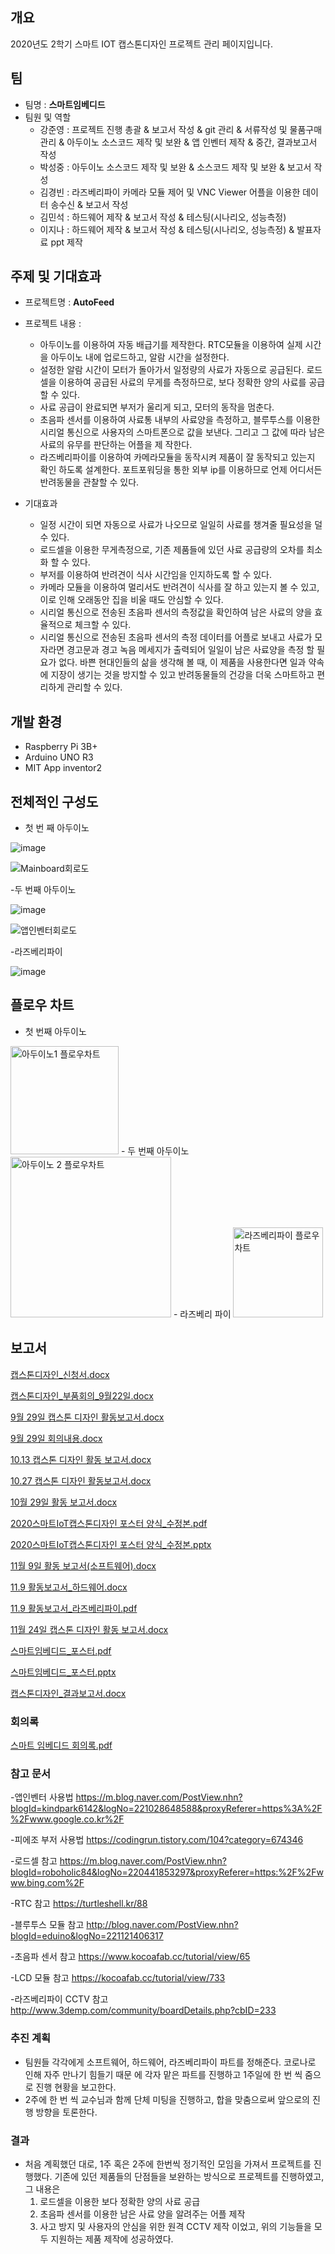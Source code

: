 


## 개요
2020년도 2학기 스마트 IOT 캡스톤디자인 프로젝트 관리 페이지입니다.
## 팀
- 팀명 : **스마트임베디드**
- 팀원 및 역할
    - 강준영 : 프로젝트 진행 총괄 & 보고서 작성 & git 관리  & 서류작성 및 물품구매 관리 & 아두이노 소스코드 제작 및 보완 & 앱 인벤터 제작 & 중간, 결과보고서 작성
    - 박성중 : 아두이노 소스코드 제작 및 보완 & 소스코드 제작 및 보완 & 보고서 작성
    - 김경빈 : 라즈베리파이 카메라 모듈 제어 및 VNC Viewer 어플을 이용한 데이터 송수신 & 보고서 작성
    - 김민석 : 하드웨어 제작 & 보고서 작성 & 테스팅(시나리오, 성능측정) 
    - 이지나 : 하드웨어 제작 & 보고서 작성 & 테스팅(시나리오, 성능측정) & 발표자료 ppt 제작
    
## 주제 및 기대효과
  - 프로젝트명 : **AutoFeed**
  
  - 프로젝트 내용 :
    - 아두이노를 이용하여 자동 배급기를 제작한다. RTC모듈을 이용하여 실제 시간을 아두이노 내에 업로드하고, 알람 시간을 설정한다.
    - 설정한 알람 시간이 모터가 돌아가서 일정량의 사료가 자동으로 공급된다. 로드셀을 이용하여 공급된 사료의 무게를 측정하므로, 보다 정확한 양의 사료를 공급할 수 있다.
    - 사료 공급이 완료되면 부저가 울리게 되고, 모터의 동작을 멈춘다.
    - 초음파 센서를 이용하여 사료통 내부의 사료양을 측정하고, 블루투스를 이용한 시리얼 통신으로 사용자의 스마트폰으로 값을 보낸다. 그리고 그 값에 따라 남은 사료의 유무를 판단하는 어플을 제       작한다.
    - 라즈베리파이를 이용하여 카메라모듈을 동작시켜 제품이 잘 동작되고 있는지 확인 하도록 설계한다. 포트포워딩을 통한 외부 ip를 이용하므로 언제 어디서든 반려동물을 관찰할 수 있다.
  
  - 기대효과
    - 일정 시간이 되면 자동으로 사료가 나오므로 일일히 사료를 챙겨줄 필요성을 덜 수 있다.
    - 로드셀을 이용한 무게측정으로, 기존 제품들에 있던 사료 공급량의 오차를 최소화 할 수 있다.
    - 부저를 이용하여 반려견이 식사 시간임을 인지하도록 할 수 있다.
    - 카메라 모듈을 이용하여 멀리서도 반려견이 식사를 잘 하고 있는지 볼 수 있고, 이로 인해 오래동안 집을 비울 때도 안심할 수 있다.
    - 시리얼 통신으로 전송된 초음파 센서의 측정값을 확인하여 남은 사료의 양을 효율적으로 체크할 수 있다.
    - 시리얼 통신으로 전송된 초음파 센서의 측정 데이터를 어플로 보내고 사료가 모자라면 경고문과 경고 녹음 메세지가 출력되어 일일이 남은 사료양을 측정 할 필요가 없다.
   바쁜 현대인들의 삶을 생각해 볼 때, 이 제품을 사용한다면 일과 약속에 지장이 생기는 것을 방지할 수 있고 반려동물들의 건강을 더욱 스마트하고 편리하게 관리할 수 있다.
   
## 개발 환경

  - Raspberry Pi 3B+
  - Arduino UNO R3 
  - MIT App inventor2
  
## 전체적인 구성도
- 첫 번 째 아두이노

![image](https://user-images.githubusercontent.com/71344823/94539919-d2c30e00-0280-11eb-9185-7e7012eeb095.png)

![Mainboard회로도](https://user-images.githubusercontent.com/71344823/100964131-4af0cd00-356b-11eb-8bce-d8b354b61e39.jpg)


-두 번째 아두이노

![image](https://user-images.githubusercontent.com/71344823/96357282-e8677d00-1134-11eb-9c2b-0fb40999b85d.png)

![앱인벤터회로도](https://user-images.githubusercontent.com/71344823/100964162-5cd27000-356b-11eb-985b-52044c030def.jpg)


-라즈베리파이

![image](https://user-images.githubusercontent.com/71344823/94540017-ef5f4600-0280-11eb-817a-41a7058ca417.png)

## 플로우 차트
- 첫 번째 아두이노                 
<img width="173" alt="아두이노1 플로우차트" src="https://user-images.githubusercontent.com/71344823/100492984-d0443e00-3175-11eb-9968-98a6d7cb7911.PNG"> 
- 두 번째 아두이노
<img width="257" alt="아두이노 2 플로우차트" src="https://user-images.githubusercontent.com/71344823/100492994-e8b45880-3175-11eb-8bce-ad49d1ba6061.PNG">
- 라즈베리 파이
<img width="144" alt="라즈베리파이 플로우차트" src="https://user-images.githubusercontent.com/71344823/101615269-450a5880-3a51-11eb-932c-e7f3d5b986f8.PNG">





## 보고서 
[캡스톤디자인_신청서.docx](https://github.com/JUNYOUNG96/AutoFeed/files/5276358/_.docx)

[캡스톤디자인_부품회의_9월22일.docx](https://github.com/JUNYOUNG96/AutoFeed/files/5276366/_._9.22.docx)

[9월 29일 캡스톤 디자인 활동보고서.docx](https://github.com/JUNYOUNG96/AutoFeed/files/5297822/9.29.docx)

[9월 29일 회의내용.docx](https://github.com/JUNYOUNG96/AutoFeed/files/5297820/9.29.docx)

[10.13 캡스톤 디자인 활동 보고서.docx](https://github.com/JUNYOUNG96/AutoFeed/files/5458766/10.13.docx)

[10.27 캡스톤 디자인 활동보고서.docx](https://github.com/JUNYOUNG96/AutoFeed/files/5458767/10.27.docx)

[10월 29일 활동 보고서.docx](https://github.com/JUNYOUNG96/AutoFeed/files/5458770/10.29.docx)

[2020스마트IoT캡스톤디자인 포스터 양식_수정본.pdf](https://github.com/JUNYOUNG96/AutoFeed/files/5458771/2020.IoT._.pdf)

[2020스마트IoT캡스톤디자인 포스터 양식_수정본.pptx](https://github.com/JUNYOUNG96/AutoFeed/files/5458773/2020.IoT._.pptx)

[11월 9일 활동 보고서(소프트웨어).docx](https://github.com/JUNYOUNG96/AutoFeed/files/5506494/11.9.docx)

[11.9 활동보고서_하드웨어.docx](https://github.com/JUNYOUNG96/AutoFeed/files/5610015/11.9._.docx)

[11.9 활동보고서_라즈베리파이.pdf](https://github.com/JUNYOUNG96/AutoFeed/files/5610026/11.9._.pdf)

[11월 24일 캡스톤 디자인 활동 보고서.docx](https://github.com/JUNYOUNG96/AutoFeed/files/5610014/11.24.docx)

[스마트임베디드_포스터.pdf](https://github.com/JUNYOUNG96/AutoFeed/files/5633666/_.pdf)

[스마트임베디드_포스터.pptx](https://github.com/JUNYOUNG96/AutoFeed/files/5633667/_.pptx)

[캡스톤디자인_결과보고서.docx](https://github.com/JUNYOUNG96/AutoFeed/files/5665056/_.docx)



### 회의록 

[스마트 임베디드 회의록.pdf](https://github.com/JUNYOUNG96/AutoFeed/files/5610027/default.pdf)


### 참고 문서

-앱인벤터 사용법
https://m.blog.naver.com/PostView.nhn?blogId=kindpark6142&logNo=221028648588&proxyReferer=https%3A%2F%2Fwww.google.co.kr%2F

-피에조 부저 사용법
https://codingrun.tistory.com/104?category=674346

-로드셀 참고
https://m.blog.naver.com/PostView.nhn?blogId=roboholic84&logNo=220441853297&proxyReferer=https:%2F%2Fwww.bing.com%2F

-RTC 참고
https://turtleshell.kr/88

-블루투스 모듈 참고
http://blog.naver.com/PostView.nhn?blogId=eduino&logNo=221121406317

-초음파 센서 참고
https://www.kocoafab.cc/tutorial/view/65

-LCD 모듈 참고
https://kocoafab.cc/tutorial/view/733

-라즈베리파이 CCTV 참고
http://www.3demp.com/community/boardDetails.php?cbID=233

### 추진 계획
 - 팀원들 각각에게 소프트웨어, 하드웨어, 라즈베리파이 파트를 정해준다. 코로나로 인해 자주 만나기 힘들기 때문    에 각자 맡은 파트를 진행하고 1주일에 한 번 씩 줌으로 진행 현황을 보고한다.
 - 2주에 한 번 씩 교수님과 함께 단체 미팅을 진행하고, 합을 맞춤으로써 앞으로의 진행 방향을 토론한다.
 
### 결과
 - 처음 계획했던 대로, 1주 혹은 2주에 한번씩 정기적인 모임을 가져서 프로젝트를 진행했다. 기존에 있던 제품들의 단점들을 보완하는 방식으로 프로젝트를 진행하였고, 그 내용은 
    1. 로드셀을 이용한 보다 정확한 양의 사료 공급
    2. 초음파 센서를 이용한 남은 사료 양을 알려주는 어플 제작
    3. 사고 방지 및 사용자의 안심을 위한 원격 CCTV 제작
    이었고, 위의 기능들을 모두 지원하는 제품 제작에 성공하였다.
